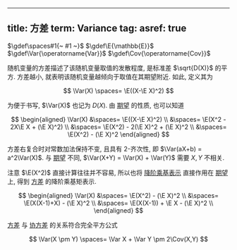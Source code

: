 
---
title: 方差 
term: Variance
tag: [](./index.md)
asref: true
---

$\gdef\spaces#1{~ #1 ~}$
$\gdef\E{\mathbb{E}}$
$\gdef\Var{\operatorname{Var}}$
$\gdef\Cov{\operatorname{Cov}}$

随机变量的方差描述了该随机变量取值的发散程度, 是标准差 $\sqrt{D(X)}$ 的平方. 方差越小, 就表明该随机变量越倾向于取值在其期望附近. 如此, 定义其为

$$
\Var(X) \spaces= \E((X-\E X)^2)
$$

为便于书写, $\Var(X)$ 也记为 $D(X)$. 由 [期望](./期望.md) 的性质, 也可以知道

$$
\begin{aligned}
\Var(X) 
&\spaces= \E((X-\E X)^2) \\
&\spaces= \E(X^2 - 2X\E X + (\E X)^2) \\
&\spaces= \E(X^2) - 2(\E X)^2 + (\E X)^2 \\
&\spaces= \E(X^2) - (\E X)^2
\end{aligned}
$$

方差右复合时对常数加法保持不变, 且具有 $2$-齐次性, 即 $\Var(aX+b) = a^2\Var(X)$. 与 [期望](./期望.md) 不同, $\Var(X+Y) = \Var(X) + \Var(Y)$ 需要 $X,Y$ 不相关. 

注意 $\E(X^2)$ 直接计算往往并不容易, 所以也将 [降阶乘基表示](./降阶乘基表示.md) 直接作用在 [期望](./期望.md) 上, 得到 [方差](./方差.md) 的降阶乘基矩表示. 

$$
\begin{aligned}
\Var(X) 
&\spaces= \E(X^2) - (\E X)^2 \\
&\spaces= \E(X(X-1)+X) - (\E X)^2 \\
&\spaces= \E(X(X-1)) + \E X - (\E X)^2 \\
\end{aligned}
$$

[方差](./方差.md) 与 [协方差](./协方差.md) 的关系符合完全平方公式

$$
\Var(X \pm Y) \spaces= \Var X + \Var Y \pm 2\Cov(X,Y)
$$
